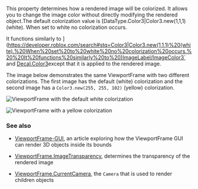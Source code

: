 This property determines how a rendered image will be colorized. It allows you to change the image color without directly modifying the rendered object.The default colorization value is [DataType.Color3|Color3.new(1,1,1) (white). When set to white no colorization occurs.

It functions similarly to ](https://developer.roblox.com/search#stq=Color3|Color3.new(1,1,1)%20(white).%20When%20set%20to%20white%20no%20colorization%20occurs.%20%20It%20functions%20similarly%20to%20)ImageLabel/ImageColor3` and [Decal.Color3](https://developer.roblox.com/api-reference/property/Decal/Color3)except that it is applied to the rendered image.

The image below demonstrates the same ViewportFrame with two different colorizations. The first image has the default (white) colorization and the second image has a `Color3.new(255, 255, 102)` (yellow) colorization.

![ViewportFrame with the default white colorization][1]

![ViewportFrame with a yellow colorization][2]

### See also

  - [ViewportFrame-GUI](https://developer.roblox.com/search#stq=ViewportFrame%20GUI), an article exploring how the ViewportFrame GUI can render 3D objects inside its bounds

  - [ViewportFrame.ImageTransparency](https://developer.roblox.com/api-reference/property/ViewportFrame/ImageTransparency), determines the transparency of the rendered image

  - [ViewportFrame.CurrentCamera](https://developer.roblox.com/api-reference/property/ViewportFrame/CurrentCamera), the `Camera` that is used to render children objects

[1]: https://developer.roblox.com/assets/5c5f7f26e2c86a6c4191b094/Screen_Shot_2019-02-09_at_8.03.48_PM.png

[2]: https://developer.roblox.com/assets/5c5f7f3222bf52f7439e274e/Screen_Shot_2019-02-09_at_8.08.58_PM.png
